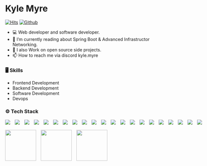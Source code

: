 # Kyle Myre

[![Hits](https://hits.seeyoufarm.com/api/count/incr/badge.svg?url=https%3A%2F%2Fgithub.com%2FKyle-Myre%2FKyle-Myre&count_bg=%2379C83D&title_bg=%23555555&icon=&icon_color=%23E7E7E7&title=Profile+Views&edge_flat=false)](https://hits.seeyoufarm.com)
[![Github](https://img.shields.io/github/followers/Kyle-Myre?label=Follow&style=social)](https://github.com/Kyle-Myre)

- 💻 Web developer and software developer.
- 🤔 I’m currently reading about Spring Boot & Advanced Infrastructor Networking.
- 🌱 I also Work on open source side projects.
- 📫 How to reach me via discord kyle.myre


### 🖥 Skills

- Frontend Development
- Backend Development
- Software Development
- Devops


### ⚙️ Tech Stack

<div style="display:flex;gap:15px;">
  <img src="https://img.shields.io/badge/python-3670A0?style=style-plastic-green&logo=python&logoColor=ffdd54" />
  <img src="https://img.shields.io/badge/javascript-%23323330.svg?style=style-plastic-green&logo=javascript&logoColor=%23F7DF1E" />
  <img src="https://img.shields.io/badge/java-%23ED8B00.svg?style=style-plastic-green&logo=openjdk&logoColor=white" />
  <img src="https://img.shields.io/badge/php-%23777BB4.svg?style=style-plastic-green&logo=php&logoColor=white" />
  <img src="https://img.shields.io/badge/mysql-4479A1.svg?style=style-plastic-green&logo=mysql&logoColor=white" />
  <img src="https://img.shields.io/badge/MongoDB-%234ea94b.svg?style=style-plastic-green&logo=mongodb&logoColor=white" />
  <img src="https://img.shields.io/badge/Oracle-F80000?style=style-plastic-green&logo=oracle&logoColor=white" />
  <img src="https://img.shields.io/badge/react-%2320232a.svg?style=style-plastic-green&logo=react&logoColor=%2361DAFB" />
  <img src="https://img.shields.io/badge/vuejs-%2335495e.svg?style=style-plastic-green&logo=vuedotjs&logoColor=%234FC08D" />
  <img src="https://img.shields.io/badge/laravel-%23FF2D20.svg?style=style-plastic-green&logo=laravel&logoColor=white" />
  <img src="https://img.shields.io/badge/springboot-%236DB33F.svg?style=style-plastic-green&logo=springboot&logoColor=white" />
  <img src="https://img.shields.io/badge/typescript-%23007ACC.svg?style=style-plastic-green&logo=typescript&logoColor=white" />
  <img src="https://img.shields.io/badge/html-%23E34F26.svg?style=style-plastic-green&logo=html5&logoColor=white" />
  <img src="https://img.shields.io/badge/css-%231572B6.svg?style=style-plastic-green&logo=css3&logoColor=white" />
  <img src="https://img.shields.io/badge/sqlite-%23003B57.svg?style=style-plastic-green&logo=sqlite&logoColor=white" />
  <img src="https://img.shields.io/badge/docker-%232496ED.svg?style=style-plastic-green&logo=docker&logoColor=white" />
  <img src="https://img.shields.io/badge/tailwindcss-%2338B2AC.svg?style=style-plastic-green&logo=tailwind-css&logoColor=white" />
  <img src="https://img.shields.io/badge/redux-%23764ABC.svg?style=style-plastic-green&logo=redux&logoColor=white" />
  <img src="https://img.shields.io/badge/bootstrap-%23563D7C.svg?style=style-plastic-green&logo=bootstrap&logoColor=white" />
  <img src="https://img.shields.io/badge/figma-%23F24E1E.svg?style=style-plastic-green&logo=figma&logoColor=white" />
  <img src="https://img.shields.io/badge/django-%23092E20.svg?style=style-plastic-green&logo=django&logoColor=white" />
</div>


<br/>

<div style="display:flex;gap:15px;">
  <a>
    <img height=100 align="center" src="https://github-readme-stats.vercel.app/api?username=kyle-myre&show_icons=true&theme=radical" />
  </a>
  <a>
    <img height=100 align="center" src="https://github-readme-stats.vercel.app/api/top-langs/?username=kyle-myre&hide_progress=true&theme=radical" />
  </a>
  <a>
    <img height=100 align="center" src="https://github-readme-streak-stats.herokuapp.com/?user=kyle-myre&theme=radical"/>
  </a>
</div>

